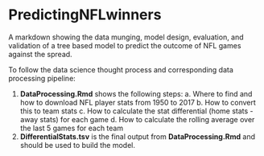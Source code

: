 # PredictingNFLwinners
A markdown showing the data munging, model design, evaluation, and validation of a tree based model to predict the outcome of NFL games against the spread.

To follow the data science thought process and corresponding data processing pipeline: 

1.    **DataProcessing.Rmd** shows the following steps:
      a.    Where to find and how to download NFL player stats from 1950 to 2017
      b.    How to convert this to team stats
      c.    How to calculate the stat differential (home stats - away stats) for each game
      d.    How to calculate the rolling average over the last 5 games for each team
2.    **DifferentialStats.tsv** is the final output from **DataProcessing.Rmd** and should be used to build the model.
